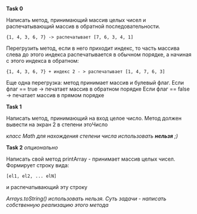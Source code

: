 **Task 0**

Написать метод, принимающий массив целых чисел и распечатывающий массив в обратной последовательности.
```
{1, 4, 3, 6, 7} -> распечатывает [7, 6, 3, 4, 1]
```
Перегрузить метод, если в него приходит индекс, то часть массива слева до этого индекса распечатывается в обычном порядке,
а начиная с этого индекса в обратном:

```
{1, 4, 3, 6, 7} + индекс 2 - > распечатывает [1, 4, 7, 6, 3]
```

Еще одна перегрузка: метод принимает массив и булевый флаг. 
Если флаг == true -> печатает массив в обратном порядке
Если флаг == false -> печатает массив в прямом порядке



**Task 1**

Написать метод, принимающий на вход целое число.
Метод должен вывести на экран 2 в степени этоЧисло

_класс Math для нахождения степени числа использовать **нельзя** ;)_

**Task 2** _опционально_

Написать свой метод printArray - принимает массив целых чисел. Формирует строку вида:
```
[el1, el2, ... elN]
```
и распечатывающий эту строку

_Arrays.toString() использовать нельзя. Суть задачи - написать собственную реализацию этого метода_




